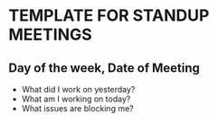 # TEMPLATE FOR STANDUP MEETINGS

## Day of the week, Date of Meeting 
- What did I work on yesterday?
- What am I working on today?
- What issues are blocking me?

